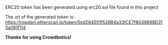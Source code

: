 ERC20 token has been generated using erc20.sol file found in this project

The url of the generated token is: https://ropsten.etherscan.io/token/0xd284551f526B4a33fCE7f8039898D315a081f114

**Thanks for using Crowdbotics!**